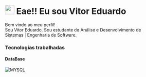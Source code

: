 <h1><img src="https://emojis.slackmojis.com/emojis/images/1531849430/4246/blob-sunglasses.gif?1531849430" width="30"/> Eae!! Eu sou Vitor Eduardo </h1>


<p>Bem vindo ao meu perfil! </br> Sou Vitor Eduardo, Sou estudante de Análise e Desenvolvimento de Sistemas | Engenharia de Software. </p>
<h3>Tecnologias trabalhadas </h3>
<h4>DataBase </h4>
  <img alt="MYSQL" src="https://img.shields.io/badge/MySQL-005C84?style=for-the-badge&logo=mysql&logoColor=white" />
  
